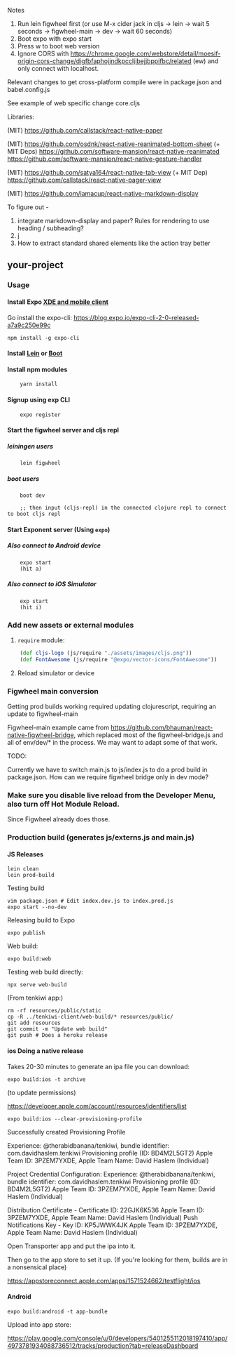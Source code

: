 
Notes

1. Run lein figwheel first (or use M-x cider jack in cljs -> lein -> wait 5 seconds -> figwheel-main -> dev -> wait 60 seconds)
2. Boot expo with expo start
3. Press w to boot web version 
4. Ignore CORS with https://chrome.google.com/webstore/detail/moesif-origin-cors-change/digfbfaphojjndkpccljibejjbppifbc/related (ew) and only connect with localhost.


Relevant changes to get cross-platform compile were in package.json and babel.config.js

See example of web specific change core.cljs

Libraries:

(MIT) https://github.com/callstack/react-native-paper

(MIT) https://github.com/osdnk/react-native-reanimated-bottom-sheet
 (+ MIT Deps) 
 https://github.com/software-mansion/react-native-reanimated
 https://github.com/software-mansion/react-native-gesture-handler

(MIT) https://github.com/satya164/react-native-tab-view
 (+ MIT Dep)
 https://github.com/callstack/react-native-pager-view

(MIT) https://github.com/iamacup/react-native-markdown-display


To figure out - 

1. integrate markdown-display and paper? Rules for rendering to use heading / subheading?
2. j
3. How to extract standard shared elements like the action tray better

## your-project

### Usage

#### Install Expo [XDE and mobile client](https://docs.expo.io/versions/v15.0.0/introduction/installation.html)

Go install the expo-cli: https://blog.expo.io/expo-cli-2-0-released-a7a9c250e99c

```shell
npm install -g expo-cli
```

#### Install [Lein](http://leiningen.org/#install) or [Boot](https://github.com/boot-clj/boot)

#### Install npm modules

``` shell
    yarn install
```

#### Signup using exp CLI

``` shell
    expo register
```

#### Start the figwheel server and cljs repl

##### leiningen users
``` shell
    lein figwheel
```

##### boot users
``` shell
    boot dev

    ;; then input (cljs-repl) in the connected clojure repl to connect to boot cljs repl
```

#### Start Exponent server (Using `expo`)

##### Also connect to Android device

``` shell
    expo start
    (hit a)
```

##### Also connect to iOS Simulator

``` shell
    exp start
    (hit i)
```

### Add new assets or external modules
1. `require` module:

``` clj
    (def cljs-logo (js/require "./assets/images/cljs.png"))
    (def FontAwesome (js/require "@expo/vector-icons/FontAwesome"))
```
2. Reload simulator or device



### Figwheel main conversion

Getting prod builds working required updating clojurescript, requiring an update to figwheel-main

Figwheel-main example came from https://github.com/bhauman/react-native-figwheel-bridge, which replaced most of the figwheel-bridge.js and all of env/dev/* in the process. We may want to adapt some of that work.

TODO: 

Currently we have to switch main.js to js/index.js to do a prod build in package.json. How can we require figwheel bridge only in dev mode?

### Make sure you disable live reload from the Developer Menu, also turn off Hot Module Reload.
Since Figwheel already does those.

### Production build (generates js/externs.js and main.js)

#### JS Releases
``` shell
lein clean
lein prod-build
```

Testing build
```
vim package.json # Edit index.dev.js to index.prod.js 
expo start --no-dev
```

Releasing build to Expo

```
expo publish
```

Web build:

``` 
expo build:web
```

Testing web build directly:

```
npx serve web-build
```

(From tenkiwi app:)

```
rm -rf resources/public/static
cp -R ../tenkiwi-client/web-build/* resources/public/
git add resources
git commit -m "Update web build"
git push # Does a heroku release
```

#### ios Doing a native release

Takes 20-30 minutes to generate an ipa file you can download:

```
expo build:ios -t archive
```

(to update permissions)

https://developer.apple.com/account/resources/identifiers/list

```
expo build:ios --clear-provisioning-profile
```

Successfully created Provisioning Profile

  Experience: @therabidbanana/tenkiwi, bundle identifier: com.davidhaslem.tenkiwi
    Provisioning profile (ID: BD4M2L5GT2)
    Apple Team ID: 3PZEM7YXDE,  Apple Team Name: David Haslem (Individual)


Project Credential Configuration:
  Experience: @therabidbanana/tenkiwi, bundle identifier: com.davidhaslem.tenkiwi
    Provisioning profile (ID: BD4M2L5GT2)
    Apple Team ID: 3PZEM7YXDE,  Apple Team Name: David Haslem (Individual)

  Distribution Certificate - Certificate ID: 22GJK6K536
    Apple Team ID: 3PZEM7YXDE,  Apple Team Name: David Haslem (Individual)
  Push Notifications Key - Key ID: KP5JWWK4JK
    Apple Team ID: 3PZEM7YXDE,  Apple Team Name: David Haslem (Individual)

Open Transporter app and put the ipa into it.

Then go to the app store to set it up. (If you're looking for them, builds are in a nonsensical place)

https://appstoreconnect.apple.com/apps/1571524662/testflight/ios

#### Android 

```
expo build:android -t app-bundle
```

Upload into app store:

https://play.google.com/console/u/0/developers/5401255112018197410/app/4973781934088736512/tracks/production?tab=releaseDashboard

